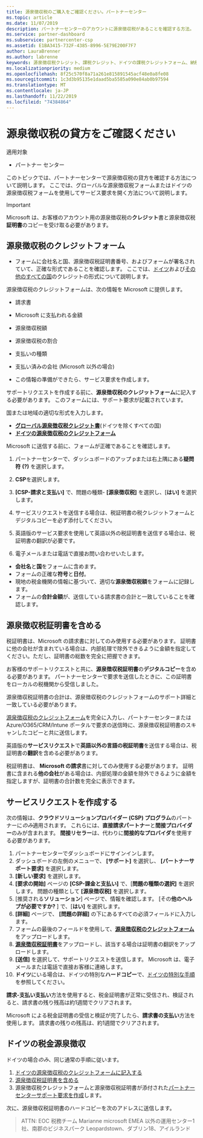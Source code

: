 ```yaml
---
title: 源泉徴収税のご購入をご確認ください。パートナーセンター
ms.topic: article
ms.date: 11/07/2019
description: パートナーセンターのアカウントに源泉徴収税があることを確認する方法。
ms.service: partner-dashboard
ms.subservice: partnercenter-csp
ms.assetid: E1BA3415-732F-4385-8996-5E79E200F7F7
author: LauraBrenner
ms.author: labrenne
keywords: 源泉徴収税クレジット、課税クレジット、ドイツの課税クレジットフォーム、納税クレジット
ms.localizationpriority: medium
ms.openlocfilehash: 8f25c570f8a71a261e815891545acf48e0a8fe08
ms.sourcegitcommit: 1c3d3b95135e1daad5ba5585a090e84ab0b97594
ms.translationtype: MT
ms.contentlocale: ja-JP
ms.lasthandoff: 11/22/2019
ms.locfileid: "74384864"
---
```

# <a name="make-sure-you-are-credited-for-withholding-tax"></a>源泉徴収税の貸方をご確認ください

適用対象

- パートナー センター

このトピックでは、パートナーセンターで源泉徴収税の貸方を確認する方法について説明します。 ここでは、グローバルな源泉徴収税フォームまたはドイツの源泉徴収税フォームを使用してサービス要求を開く方法について説明します。

> [!IMPORTANT]
> Microsoft は、お客様のアカウント用の源泉徴収税の**クレジット**書と源泉徴収税**証明書**のコピーを受け取る必要があります。

## <a name="withholding-tax-credit-form"></a>源泉徴収税のクレジットフォーム

- フォームに会社名と国、源泉徴収税証明書番号、およびフォームが署名されていて、正確な形式であることを確認します。 ここでは、[ドイツ](https://query.prod.cms.rt.microsoft.com/cms/api/am/binary/RE305Lo)および[その他のすべての国](https://query.prod.cms.rt.microsoft.com/cms/api/am/binary/RE30311)のクレジットの形式について説明します。

源泉徴収税のクレジットフォームは、次の情報を Microsoft に提供します。

- 請求書
- Microsoft に支払われる金額
- 源泉徴収税額
- 源泉徴収税の割合
- 支払いの種類
- 支払い済みの会社 (Microsoft 以外の場合)

- この情報の準備ができたら、サービス要求を作成します。

サポートリクエストを作成する前に、**源泉徴収税のクレジットフォーム**に記入する必要があります。 このフォームには、サポート要求が記載されています。

国または地域の適切な形式を入力します。

- [**グローバル源泉徴収税クレジット書**](https://query.prod.cms.rt.microsoft.com/cms/api/am/binary/RE30311)(ドイツを除くすべての国)
- [**ドイツの源泉徴収税のクレジットフォーム**](https://query.prod.cms.rt.microsoft.com/cms/api/am/binary/RE305Lo)

Microsoft に送信する前に、フォームが正確であることを確認します。

1. パートナーセンターで、ダッシュボードのアップ pまたは右上隅にある**疑問符** **(?)** を選択します。

2. **CSP**を選択します。

3. **[CSP-請求と支払い]** で、問題の種類- **[源泉徴収税]** を選択し、[**はい]** を選択します。 

4. サービスリクエストを送信する場合は、税証明書の税クレジットフォームとデジタルコピーを必ず添付してください。

5. 英語版のサービス要求を使用して英語以外の税証明書を送信する場合は、税証明書の翻訳が必要です。

6. 電子メールまたは電話で直接お問い合わせいたします。

- **会社名**と**国**をフォームに含めます。
- フォームの正確な**符号**と**日付**。
- 現地の税金機関の情報に基づいて、適切な**源泉徴収税額**をフォームに記録します。
- フォームの**合計金額**が、送信している請求書の合計と一致していることを確認します。

## <a name="include-withholding-tax-certificates"></a>源泉徴収税証明書を含める

税証明書は、Microsoft の請求書に対してのみ使用する必要があります。 証明書に他の会社が含まれている場合は、内部処理で除外できるように金額を指定してください。ただし、証明書の総数を完全に把握できます。 

お客様のサポートリクエストと共に、**源泉徴収税証明書**の**デジタルコピー**を含める必要があります。 パートナーセンターで要求を送信したときに、この証明書をローカルの税機関から受信しました。

源泉徴収税証明書の合計は、源泉徴収税のクレジットフォームのサポート詳細と一致している必要があります。

[源泉徴収税のクレジットフォーム](https://query.prod.cms.rt.microsoft.com/cms/api/am/binary/RE305Lo)を完全に入力し、パートナーセンターまたは Azure/O365/CRM/Intune ポータルで要求の送信時に、源泉徴収税証明書のスキャンしたコピーと共に送信します。 

英語版の**サービスリクエスト**で**英語以外の言語の税証明書**を送信する場合は、税証明書の**翻訳**を含める必要があります。

税証明書は、 **Microsoft の請求**書に対してのみ使用する必要があります。 証明書に含まれる**他の会社**がある場合は、内部処理の金額を除外できるように金額を指定しますが、証明書の合計数を完全に表示できます。

## <a name="create-a-service-request"></a>サービスリクエストを作成する

次の情報は、**クラウドソリューションプロバイダー (CSP) プログラム**のパートナーに*のみ*適用されます。 これらには、**直接請求パートナー**と**間接プロバイダー**のみが含まれます。 **間接リセラー**は、代わりに**間接的なプロバイダ**を使用する必要があります。

1. パートナーセンターでダッシュボードにサインインします。
2. ダッシュボードの左側のメニューで、 **[サポート]** を選択し、 **[パートナーサポート要求]** を選択します。
3. **[新しい要求]** を選択します。
4. **[要求の開始]** ページの **[CSP-課金と支払い]** で、[**問題の種類の選択]** を選択します。 問題の種類として **[源泉徴収税]** を選択します。
5. [推奨される**ソリューション**] ページで、情報を確認します。 [その**他のヘルプが必要ですか?** ] で、[**はい]** を選択します。
6. **[詳細]** ページで、 **[問題の詳細]** の下にあるすべての必須フィールドに入力します。
7. フォームの最後のフィールドを使用して、[**源泉徴収税のクレジットフォーム**](#withholding-tax-credit-form)をアップロードします。
8. [**源泉徴収税証明書**](#include-withholding-tax-certificates)をアップロードし、該当する場合は証明書の翻訳をアップロードします。
9. **[送信]** を選択して、サポートリクエストを送信します。 Microsoft は、電子メールまたは電話で直接お客様に連絡します。 
10. **ドイツ**にいる場合は、ドイツの特別な**ハードコピー**で、[ドイツの特別な手順](#germany-tax-withholding)を参照してください。

**請求-支払い支払い**方法を使用すると、税金証明書が正常に受信され、検証されると、請求書の残り残高は約1週間でクリアされます。

Microsoft による税金証明書の受信と検証が完了したら、**請求書の支払い**方法を使用します。 請求書の残りの残高は、約1週間でクリアされます。

## <a name="germany-tax-withholding"></a>ドイツの税金源泉徴収

ドイツの場合*のみ*、同じ通常の手順に従います。

1. [ドイツの源泉徴収税のクレジットフォームに記入する](#withholding-tax-credit-form)
2. [源泉徴収税証明書を含める](#include-withholding-tax-certificates)
3. 源泉徴収税クレジットフォームと源泉徴収税証明書が添付された[パートナーセンターサポート要求を作成](#create-a-service-request)します。

次に、源泉徴収税証明書のハードコピーを次のアドレスに送信します。

> ATTN: EOC 税務チーム Marianne microsoft EMEA 以外の運用センター1社、南郡のビジネスパーク Leopardstown、ダブリン18、アイルランド
